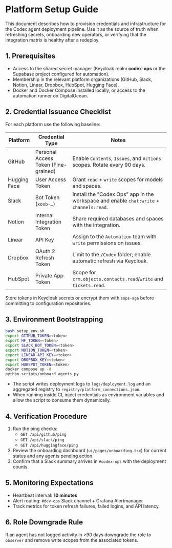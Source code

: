 # Platform Setup Guide

This document describes how to provision credentials and infrastructure for the
Codex agent deployment pipeline. Use it as the source of truth when refreshing
secrets, onboarding new operators, or verifying that the integration matrix is
healthy after a redeploy.

## 1. Prerequisites

- Access to the shared secret manager (Keycloak realm **codex-ops** or the
  Supabase project configured for automation).
- Membership in the relevant platform organizations (GitHub, Slack, Notion,
  Linear, Dropbox, HubSpot, Hugging Face).
- Docker and Docker Compose installed locally, or access to the automation
  runner on DigitalOcean.

## 2. Credential Issuance Checklist

For each platform use the following baseline:

| Platform      | Credential Type                         | Notes |
| ------------- | --------------------------------------- | ----- |
| GitHub        | Personal Access Token (Fine-grained)    | Enable `Contents`, `Issues`, and `Actions` scopes. Rotate every 90 days. |
| Hugging Face  | User Access Token                       | Grant `read` + `write` scopes for models and spaces. |
| Slack         | Bot Token (`xoxb-…`)                    | Install the "Codex Ops" app in the workspace and enable `chat:write` + `channels:read`. |
| Notion        | Internal Integration Token              | Share required databases and spaces with the integration. |
| Linear        | API Key                                 | Assign to the `Automation` team with `write` permissions on issues. |
| Dropbox       | OAuth 2 Refresh Token                   | Limit to the `/Codex` folder; enable automatic refresh via Keycloak. |
| HubSpot       | Private App Token                       | Scope for `crm.objects.contacts.read`/`write` and `tickets.read`. |

Store tokens in Keycloak secrets or encrypt them with `sops-age` before
committing to configuration repositories.

## 3. Environment Bootstrapping

```bash
bash setup_env.sh
export GITHUB_TOKEN=<token>
export HF_TOKEN=<token>
export SLACK_BOT_TOKEN=<token>
export NOTION_TOKEN=<token>
export LINEAR_API_KEY=<token>
export DROPBOX_KEY=<token>
export HUBSPOT_TOKEN=<token>
docker compose up -d
python scripts/onboard_agents.py
```

- The script writes deployment logs to `logs/deployment.log` and an aggregated
  registry to `registry/platform_connections.json`.
- When running inside CI, inject credentials as environment variables and allow
  the script to consume them dynamically.

## 4. Verification Procedure

1. Run the ping checks:
   - `GET /api/github/ping`
   - `GET /api/slack/ping`
   - `GET /api/huggingface/ping`
2. Review the onboarding dashboard (`ui/pages/onboarding.tsx`) for current
   status and any agents pending action.
3. Confirm that a Slack summary arrives in `#codex-ops` with the deployment
   counts.

## 5. Monitoring Expectations

- Heartbeat interval: **10 minutes**
- Alert routing: `#dev-ops` Slack channel + Grafana Alertmanager
- Track metrics for token refresh failures, failed logins, and API latency.

## 6. Role Downgrade Rule

If an agent has not logged activity in >90 days downgrade the role to
`observer` and remove write scopes from the associated tokens.
